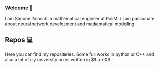 ### Welcome 👋

I am Simone Paloschi a mathematical engineer at PoliMi.\\
I am passionate about neural network development and mathematical modelling.

## Repos 💻
Here you can find my repositeries. Some fun works in python or C++ and also a lot of my university notes written in $\LaTeX$.


<!--
**Palpal16/Palpal16** is a ✨ _special_ ✨ repository because its `README.md` (this file) appears on your GitHub profile.

Here are some ideas to get you started:

- 🔭 I’m currently working on ...
- 🌱 I’m currently learning ...
- 👯 I’m looking to collaborate on ...
- 🤔 I’m looking for help with ...
- 💬 Ask me about ...
- 📫 How to reach me: ...
- 😄 Pronouns: ...
- ⚡ Fun fact: ...
-->
